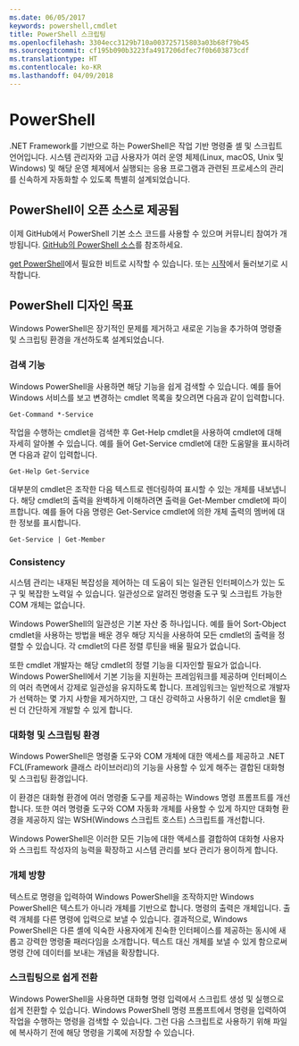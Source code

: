 ```yaml
---
ms.date: 06/05/2017
keywords: powershell,cmdlet
title: PowerShell 스크립팅
ms.openlocfilehash: 3304ecc3129b710a003725715803a03b68f79b45
ms.sourcegitcommit: cf195b090b3223fa4917206dfec7f0b603873cdf
ms.translationtype: HT
ms.contentlocale: ko-KR
ms.lasthandoff: 04/09/2018
---
```

# <a name="powershell"></a>PowerShell

.NET Framework를 기반으로 하는 PowerShell은 작업 기반 명령줄 셸 및 스크립트 언어입니다. 시스템 관리자와 고급 사용자가 여러 운영 체제(Linux, macOS, Unix 및 Windows) 및 해당 운영 체제에서 실행되는 응용 프로그램과 관련된 프로세스의 관리를 신속하게 자동화할 수 있도록 특별히 설계되었습니다.

## <a name="powershell-is-open-source"></a>PowerShell이 오픈 소스로 제공됨

이제 GitHub에서 PowerShell 기본 소스 코드를 사용할 수 있으며 커뮤니티 참여가 개방됩니다. [GitHub의 PowerShell 소스](https://github.com/powershell/powershell)를 참조하세요.

[get PowerShell](https://github.com/PowerShell/PowerShell#get-powershell)에서 필요한 비트로 시작할 수 있습니다.
또는 [시작](https://github.com/PowerShell/PowerShell/blob/master/docs/learning-powershell)에서 둘러보기로 시작합니다.

## <a name="powershell-design-goals"></a>PowerShell 디자인 목표
Windows PowerShell은 장기적인 문제를 제거하고 새로운 기능을 추가하여 명령줄 및 스크립팅 환경을 개선하도록 설계되었습니다.

### <a name="discoverability"></a>검색 기능
Windows PowerShell을 사용하면 해당 기능을 쉽게 검색할 수 있습니다. 예를 들어 Windows 서비스를 보고 변경하는 cmdlet 목록을 찾으려면 다음과 같이 입력합니다.

```
Get-Command *-Service
```

작업을 수행하는 cmdlet을 검색한 후 Get-Help cmdlet을 사용하여 cmdlet에 대해 자세히 알아볼 수 있습니다. 예를 들어 Get-Service cmdlet에 대한 도움말을 표시하려면 다음과 같이 입력합니다.

```
Get-Help Get-Service
```
대부분의 cmdlet은 조작한 다음 텍스트로 렌더링하여 표시할 수 있는 개체를 내보냅니다. 해당 cmdlet의 출력을 완벽하게 이해하려면 출력을 Get-Member cmdlet에 파이프합니다. 예를 들어 다음 명령은 Get-Service cmdlet에 의한 개체 출력의 멤버에 대한 정보를 표시합니다.

```
Get-Service | Get-Member
```

### <a name="consistency"></a>Consistency
시스템 관리는 내재된 복잡성을 제어하는 데 도움이 되는 일관된 인터페이스가 있는 도구 및 복잡한 노력일 수 있습니다. 일관성으로 알려진 명령줄 도구 및 스크립트 가능한 COM 개체는 없습니다.

Windows PowerShell의 일관성은 기본 자산 중 하나입니다. 예를 들어 Sort-Object cmdlet을 사용하는 방법을 배운 경우 해당 지식을 사용하여 모든 cmdlet의 출력을 정렬할 수 있습니다. 각 cmdlet의 다른 정렬 루틴을 배울 필요가 없습니다.

또한 cmdlet 개발자는 해당 cmdlet의 정렬 기능을 디자인할 필요가 없습니다. Windows PowerShell에서 기본 기능을 지원하는 프레임워크를 제공하며 인터페이스의 여러 측면에서 강제로 일관성을 유지하도록 합니다. 프레임워크는 일반적으로 개발자가 선택하는 몇 가지 사항을 제거하지만, 그 대신 강력하고 사용하기 쉬운 cmdlet을 훨씬 더 간단하게 개발할 수 있게 합니다.

### <a name="interactive-and-scripting-environments"></a>대화형 및 스크립팅 환경
Windows PowerShell은 명령줄 도구와 COM 개체에 대한 액세스를 제공하고 .NET FCL(Framework 클래스 라이브러리)의 기능을 사용할 수 있게 해주는 결합된 대화형 및 스크립팅 환경입니다.

이 환경은 대화형 환경에 여러 명령줄 도구를 제공하는 Windows 명령 프롬프트를 개선합니다. 또한 여러 명령줄 도구와 COM 자동화 개체를 사용할 수 있게 하지만 대화형 환경을 제공하지 않는 WSH(Windows 스크립트 호스트) 스크립트를 개선합니다.

Windows PowerShell은 이러한 모든 기능에 대한 액세스를 결합하여 대화형 사용자와 스크립트 작성자의 능력을 확장하고 시스템 관리를 보다 관리가 용이하게 합니다.

### <a name="object-orientation"></a>개체 방향
텍스트로 명령을 입력하여 Windows PowerShell을 조작하지만 Windows PowerShell은 텍스트가 아니라 개체를 기반으로 합니다. 명령의 출력은 개체입니다. 출력 개체를 다른 명령에 입력으로 보낼 수 있습니다. 결과적으로, Windows PowerShell은 다른 셸에 익숙한 사용자에게 친숙한 인터페이스를 제공하는 동시에 새롭고 강력한 명령줄 패러다임을 소개합니다. 텍스트 대신 개체를 보낼 수 있게 함으로써 명령 간에 데이터를 보내는 개념을 확장합니다.

### <a name="easy-transition-to-scripting"></a>스크립팅으로 쉽게 전환
Windows PowerShell을 사용하면 대화형 명령 입력에서 스크립트 생성 및 실행으로 쉽게 전환할 수 있습니다. Windows PowerShell 명령 프롬프트에서 명령을 입력하여 작업을 수행하는 명령을 검색할 수 있습니다. 그런 다음 스크립트로 사용하기 위해 파일에 복사하기 전에 해당 명령을 기록에 저장할 수 있습니다.